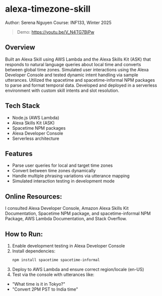 # alexa-timezone-skill

 Author: Serena Nguyen 
Course: INF133, Winter 2025
> Demo: https://youtu.be/V_N4TG7BjPw 

## Overview
Built an Alexa Skill using AWS Lambda and the Alexa Skills Kit (ASK) that responds to natural language queries about local time and converts between global time zones. Simulated user interactions using the Alexa Developer Console and tested dynamic intent handling via sample utterances. Utilized the spacetime and spacetime-informal NPM packages to parse and format temporal data. Developed and deployed in a serverless environment with custom skill intents and slot resolution.

## Tech Stack
- Node.js (AWS Lambda)
- Alexa Skills Kit (ASK)
- Spacetime NPM packages
- Alexa Developer Console
- Serverless architecture

## Features
- Parse user queries for local and target time zones
- Convert between time zones dynamically
- Handle multiple phrasing variations via utterance mapping
- Simulated interaction testing in development mode

## Online Resources:
I consulted Alexa Developer Console, Amazon Alexa Skills Kit Documentation, Spacetime NPM package, and spacetime-informal NPM Package, AWS Lambda Documentation, and Stack Overflow.

## How to Run:
1. Enable development testing in Alexa Developer Console  
2. Install dependencies:  
   ```bash
   npm install spacetime spacetime-informal
3. Deploy to AWS Lambda and ensure correct region/locale (en-US)
4. Test via the console with utterances like:
- "What time is it in Tokyo?"
- "Convert 2PM PST to India time"
